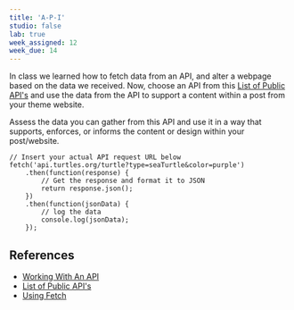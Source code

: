 ```yaml
---
title: 'A-P-I'
studio: false
lab: true
week_assigned: 12
week_due: 14
---
```


In class we learned how to fetch data from an API, and alter a webpage based on the data we received. Now, choose an API from this [List of Public API's](https://github.com/toddmotto/public-apis) and use the data from the API to support a content within a post from your theme website.

Assess the data you can gather from this API and use it in a way that supports, enforces, or informs the content or design within your post/website.

~~~
// Insert your actual API request URL below
fetch('api.turtles.org/turtle?type=seaTurtle&color=purple')
    .then(function(response) {
        // Get the response and format it to JSON
        return response.json();
    })
    .then(function(jsonData) {
        // log the data
        console.log(jsonData);
    });
~~~

## References
* [Working With An API](https://ci.vv6.co/lectures/13_working-with-an-api)
* [List of Public API's](https://github.com/toddmotto/public-apis)
* [Using Fetch](https://developer.mozilla.org/en-US/docs/Web/API/Fetch_API/Using_Fetch)
